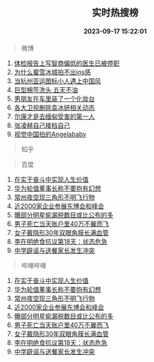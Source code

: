 <div align="center"><h2>实时热搜榜</h2><h4>2023-09-17 15:22:01</h4></div>

> 微博  

1. [体检报告上写智商偏低的医生已被停职](https://s.weibo.com/weibo?q=%23%E4%BD%93%E6%A3%80%E6%8A%A5%E5%91%8A%E4%B8%8A%E5%86%99%E6%99%BA%E5%95%86%E5%81%8F%E4%BD%8E%E7%9A%84%E5%8C%BB%E7%94%9F%E5%B7%B2%E8%A2%AB%E5%81%9C%E8%81%8C%23&t=31&band_rank=1&Refer=top)<br />
2. [为什么蜜雪冰城拍不出ins感](https://s.weibo.com/weibo?q=%23%E4%B8%BA%E4%BB%80%E4%B9%88%E8%9C%9C%E9%9B%AA%E5%86%B0%E5%9F%8E%E6%8B%8D%E4%B8%8D%E5%87%BAins%E6%84%9F%23&t=31&band_rank=2&Refer=top)<br />
3. [当杭州亚运图标小人遇上中国风](https://s.weibo.com/weibo?q=%23%E5%BD%93%E6%9D%AD%E5%B7%9E%E4%BA%9A%E8%BF%90%E5%9B%BE%E6%A0%87%E5%B0%8F%E4%BA%BA%E9%81%87%E4%B8%8A%E4%B8%AD%E5%9B%BD%E9%A3%8E%23&t=31&band_rank=3&Refer=top)<br />
4. [巨型棉签洗头 五天不油](https://s.weibo.com/weibo?q=%E5%B7%A8%E5%9E%8B%E6%A3%89%E7%AD%BE%E6%B4%97%E5%A4%B4%20%E4%BA%94%E5%A4%A9%E4%B8%8D%E6%B2%B9&t=31&band_rank=4&Refer=top)<br />
5. [男朋友在车里装了一个化妆台](https://s.weibo.com/weibo?q=%23%E7%94%B7%E6%9C%8B%E5%8F%8B%E5%9C%A8%E8%BD%A6%E9%87%8C%E8%A3%85%E4%BA%86%E4%B8%80%E4%B8%AA%E5%8C%96%E5%A6%86%E5%8F%B0%23&t=31&band_rank=5&Refer=top)<br />
6. [各大卫视删除袁冰妍相关动态](https://s.weibo.com/weibo?q=%23%E5%90%84%E5%A4%A7%E5%8D%AB%E8%A7%86%E5%88%A0%E9%99%A4%E8%A2%81%E5%86%B0%E5%A6%8D%E7%9B%B8%E5%85%B3%E5%8A%A8%E6%80%81%23&t=31&band_rank=6&Refer=top)<br />
7. [尔康才是去缅甸受害的第一人](https://s.weibo.com/weibo?q=%23%E5%B0%94%E5%BA%B7%E6%89%8D%E6%98%AF%E5%8E%BB%E7%BC%85%E7%94%B8%E5%8F%97%E5%AE%B3%E7%9A%84%E7%AC%AC%E4%B8%80%E4%BA%BA%23&t=31&band_rank=7&Refer=top)<br />
8. [张凌赫自己接档自己](https://s.weibo.com/weibo?q=%23%E5%BC%A0%E5%87%8C%E8%B5%AB%E8%87%AA%E5%B7%B1%E6%8E%A5%E6%A1%A3%E8%87%AA%E5%B7%B1%23&t=31&band_rank=8&Refer=top)<br />
9. [视觉中国拍的Angelababy](https://s.weibo.com/weibo?q=%E8%A7%86%E8%A7%89%E4%B8%AD%E5%9B%BD%E6%8B%8D%E7%9A%84Angelababy&t=31&band_rank=9&Refer=top)<br />

> 知乎  


> 百度  

1. [在实干奋斗中实现人生价值](https://www.baidu.com/s?wd=%E5%9C%A8%E5%AE%9E%E5%B9%B2%E5%A5%8B%E6%96%97%E4%B8%AD%E5%AE%9E%E7%8E%B0%E4%BA%BA%E7%94%9F%E4%BB%B7%E5%80%BC&sa=fyb_news&rsv_dl=fyb_news)<br />
2. [华为轮值董事长称不要抱有幻想](https://www.baidu.com/s?wd=%E5%8D%8E%E4%B8%BA%E8%BD%AE%E5%80%BC%E8%91%A3%E4%BA%8B%E9%95%BF%E7%A7%B0%E4%B8%8D%E8%A6%81%E6%8A%B1%E6%9C%89%E5%B9%BB%E6%83%B3&sa=fyb_news&rsv_dl=fyb_news)<br />
3. [常州夜空现三角形不明飞行物](https://www.baidu.com/s?wd=%E5%B8%B8%E5%B7%9E%E5%A4%9C%E7%A9%BA%E7%8E%B0%E4%B8%89%E8%A7%92%E5%BD%A2%E4%B8%8D%E6%98%8E%E9%A3%9E%E8%A1%8C%E7%89%A9&sa=fyb_news&rsv_dl=fyb_news)<br />
4. [近2000家企业参展东博会和峰会](https://www.baidu.com/s?wd=%E8%BF%912000%E5%AE%B6%E4%BC%81%E4%B8%9A%E5%8F%82%E5%B1%95%E4%B8%9C%E5%8D%9A%E4%BC%9A%E5%92%8C%E5%B3%B0%E4%BC%9A&sa=fyb_news&rsv_dl=fyb_news)<br />
5. [曝部分明星偷漏税数目或比公布的多](https://www.baidu.com/s?wd=%E6%9B%9D%E9%83%A8%E5%88%86%E6%98%8E%E6%98%9F%E5%81%B7%E6%BC%8F%E7%A8%8E%E6%95%B0%E7%9B%AE%E6%88%96%E6%AF%94%E5%85%AC%E5%B8%83%E7%9A%84%E5%A4%9A&sa=fyb_news&rsv_dl=fyb_news)<br />
6. [男子死亡当天账户里40万不翼而飞](https://www.baidu.com/s?wd=%E7%94%B7%E5%AD%90%E6%AD%BB%E4%BA%A1%E5%BD%93%E5%A4%A9%E8%B4%A6%E6%88%B7%E9%87%8C40%E4%B8%87%E4%B8%8D%E7%BF%BC%E8%80%8C%E9%A3%9E&sa=fyb_news&rsv_dl=fyb_news)<br />
7. [女子戴隐形30年双眼角膜长满血管](https://www.baidu.com/s?wd=%E5%A5%B3%E5%AD%90%E6%88%B4%E9%9A%90%E5%BD%A230%E5%B9%B4%E5%8F%8C%E7%9C%BC%E8%A7%92%E8%86%9C%E9%95%BF%E6%BB%A1%E8%A1%80%E7%AE%A1&sa=fyb_news&rsv_dl=fyb_news)<br />
8. [李在明绝食抗议第18天：状态危急](https://www.baidu.com/s?wd=%E6%9D%8E%E5%9C%A8%E6%98%8E%E7%BB%9D%E9%A3%9F%E6%8A%97%E8%AE%AE%E7%AC%AC18%E5%A4%A9%EF%BC%9A%E7%8A%B6%E6%80%81%E5%8D%B1%E6%80%A5&sa=fyb_news&rsv_dl=fyb_news)<br />
9. [中学辟谣与送餐家长发生冲突](https://www.baidu.com/s?wd=%E4%B8%AD%E5%AD%A6%E8%BE%9F%E8%B0%A3%E4%B8%8E%E9%80%81%E9%A4%90%E5%AE%B6%E9%95%BF%E5%8F%91%E7%94%9F%E5%86%B2%E7%AA%81&sa=fyb_news&rsv_dl=fyb_news)<br />

> 哔哩哔哩  

1. [在实干奋斗中实现人生价值](https://www.baidu.com/s?wd=%E5%9C%A8%E5%AE%9E%E5%B9%B2%E5%A5%8B%E6%96%97%E4%B8%AD%E5%AE%9E%E7%8E%B0%E4%BA%BA%E7%94%9F%E4%BB%B7%E5%80%BC&sa=fyb_news&rsv_dl=fyb_news)<br />
2. [华为轮值董事长称不要抱有幻想](https://www.baidu.com/s?wd=%E5%8D%8E%E4%B8%BA%E8%BD%AE%E5%80%BC%E8%91%A3%E4%BA%8B%E9%95%BF%E7%A7%B0%E4%B8%8D%E8%A6%81%E6%8A%B1%E6%9C%89%E5%B9%BB%E6%83%B3&sa=fyb_news&rsv_dl=fyb_news)<br />
3. [常州夜空现三角形不明飞行物](https://www.baidu.com/s?wd=%E5%B8%B8%E5%B7%9E%E5%A4%9C%E7%A9%BA%E7%8E%B0%E4%B8%89%E8%A7%92%E5%BD%A2%E4%B8%8D%E6%98%8E%E9%A3%9E%E8%A1%8C%E7%89%A9&sa=fyb_news&rsv_dl=fyb_news)<br />
4. [近2000家企业参展东博会和峰会](https://www.baidu.com/s?wd=%E8%BF%912000%E5%AE%B6%E4%BC%81%E4%B8%9A%E5%8F%82%E5%B1%95%E4%B8%9C%E5%8D%9A%E4%BC%9A%E5%92%8C%E5%B3%B0%E4%BC%9A&sa=fyb_news&rsv_dl=fyb_news)<br />
5. [曝部分明星偷漏税数目或比公布的多](https://www.baidu.com/s?wd=%E6%9B%9D%E9%83%A8%E5%88%86%E6%98%8E%E6%98%9F%E5%81%B7%E6%BC%8F%E7%A8%8E%E6%95%B0%E7%9B%AE%E6%88%96%E6%AF%94%E5%85%AC%E5%B8%83%E7%9A%84%E5%A4%9A&sa=fyb_news&rsv_dl=fyb_news)<br />
6. [男子死亡当天账户里40万不翼而飞](https://www.baidu.com/s?wd=%E7%94%B7%E5%AD%90%E6%AD%BB%E4%BA%A1%E5%BD%93%E5%A4%A9%E8%B4%A6%E6%88%B7%E9%87%8C40%E4%B8%87%E4%B8%8D%E7%BF%BC%E8%80%8C%E9%A3%9E&sa=fyb_news&rsv_dl=fyb_news)<br />
7. [女子戴隐形30年双眼角膜长满血管](https://www.baidu.com/s?wd=%E5%A5%B3%E5%AD%90%E6%88%B4%E9%9A%90%E5%BD%A230%E5%B9%B4%E5%8F%8C%E7%9C%BC%E8%A7%92%E8%86%9C%E9%95%BF%E6%BB%A1%E8%A1%80%E7%AE%A1&sa=fyb_news&rsv_dl=fyb_news)<br />
8. [李在明绝食抗议第18天：状态危急](https://www.baidu.com/s?wd=%E6%9D%8E%E5%9C%A8%E6%98%8E%E7%BB%9D%E9%A3%9F%E6%8A%97%E8%AE%AE%E7%AC%AC18%E5%A4%A9%EF%BC%9A%E7%8A%B6%E6%80%81%E5%8D%B1%E6%80%A5&sa=fyb_news&rsv_dl=fyb_news)<br />
9. [中学辟谣与送餐家长发生冲突](https://www.baidu.com/s?wd=%E4%B8%AD%E5%AD%A6%E8%BE%9F%E8%B0%A3%E4%B8%8E%E9%80%81%E9%A4%90%E5%AE%B6%E9%95%BF%E5%8F%91%E7%94%9F%E5%86%B2%E7%AA%81&sa=fyb_news&rsv_dl=fyb_news)<br />
